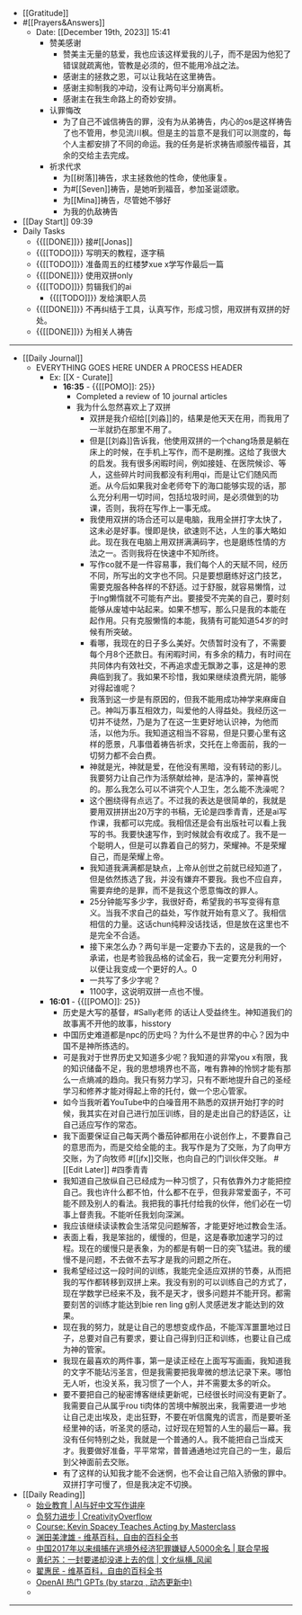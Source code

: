 - [[Gratitude]]
- #[[Prayers&Answers]]
    - Date: [[December 19th, 2023]] 15:41
        - 赞美感谢
            - 赞美主无量的慈爱，我也应该这样爱我的儿子，而不是因为他犯了错误就疏离他，管教是必须的，但不能用冷战之法。
            - 感谢主的拯救之恩，可以让我站在这里祷告。
            - 感谢主抑制我的冲动，没有让两句半分崩离析。
            - 感谢主在我生命路上的奇妙安排。
        - 认罪悔改
            - 为了自己不诚信祷告的罪，没有为从弟祷告，内心的os是这样祷告了也不管用，参见流川枫。但是主的旨意不是我们可以测度的，每个人主都安排了不同的命运。我的任务是祈求祷告顺服传福音，其余的交给主去完成。
        - 祈求代求
            - 为[[树落]]祷告，求主拯救他的性命，使他康复。
            - 为#[[Seven]]祷告，是她听到福音，参加圣诞颂歌。
            - 为[[Mina]]祷告，尽管她不够好
            - 为我的仇敌祷告
- [[Day Start]] 09:39
- Daily Tasks
    - {{[[DONE]]}} 接#[[Jonas]]
    - {{[[TODO]]}} 写明天的教程，逐字稿
    - {{[[TODO]]}} 准备周五的红楼梦xue x学写作最后一篇
    - {{[[DONE]]}} 使用双拼only
    - {{[[TODO]]}} 剪辑我们的ai
        - {{[[TODO]]}} 发给演职人员
    - {{[[DONE]]}} 不再纠结于工具，认真写作，形成习惯，用双拼有双拼的好处。
    - {{[[DONE]]}} 为相关人祷告
- ---
- [[Daily Journal]] 
    - EVERYTHING GOES HERE UNDER A PROCESS HEADER
        - Ex: [[X - Curate]]
            - **16:35** - {{[[POMO]]: 25}}
                -  Completed a review of 10 journal articles
                - 我为什么忽然喜欢上了双拼
                    - 双拼是我介绍给[[刘淼]]的，结果是他天天在用，而我用了一半就扔在那里不用了。
                    - 但是[[刘淼]]告诉我，他使用双拼的一个chang场景是躺在床上的时候，在手机上写作，而不是刷推。这给了我很大的启发。我有很多闲暇时间，例如接娃、在医院候诊、等人，这些碎片时间我都没有利用qi，而是让它们随风而逝。从今后如果我对金老师夸下的海口能够实现的话，那么充分利用一切时间，包括垃圾时间，是必须做到的功课，否则，我将在写作上一事无成。
                    - 我使用双拼的场合还可以是电脑，我用全拼打字太快了，这未必是好事。慢即是快，欲速则不达，人生的事大略如此。现在我在电脑上用双拼满满码字，也是磨练性情的方法之一。否则我将在快速中不知所终。
                    - 写作co就不是一件容易事，我们每个人的天赋不同，经历不同，所写出的文字也不同。只是要想磨练好这门技艺，需要克服各种各样的不舒适。过于舒服，就容易懒惰，过于lng懒惰就不可能有产出。要接受不完美的自己，要时刻能够从废墟中站起来。如果不想写，那么只是我的本能在起作用。只有克服懒惰的本能，我猜有可能知道54岁的时候有所突破。
                    - 看哪，我现在的日子多么美好。欠债暂时没有了，不需要每个月8个还款日。有闲暇时间，有多余的精力，有时间在共同体内有效社交，不再追求虚无飘渺之事，这是神的恩典临到我了。我如果不珍惜，我如果继续浪费光阴，能够对得起谁呢？
                    - 我落到这一步是有原因的，但我不能用成功神学来麻痺自己。神叫万事互相效力，叫爱他的人得益处。我经历这一切并不徒然，乃是为了在这一生更好地认识神，为他而活，以他为乐。我知道这相当不容易，但是只要心里有这样的愿景，凡事借着祷告祈求，交托在上帝面前，我的一切努力都不会白费。
                    - 神就是光，神就是爱，在他没有黑暗，没有转动的影儿。我要努力让自己作为活祭献给神，是洁净的，蒙神喜悦的。那么我怎么可以不讲究个人卫生，怎么能不洗澡呢？
                    - 这个圈绕得有点远了。不过我的表达是很简单的，我就是要用双拼拼出20万字的书稿，无论是四季青青，还是ai写作课，我都可以完成。我相信还是会有出版社可以看上我写的书。我要快速写作，到时候就会有收成了。我不是一个聪明人，但是可以靠着自己的努力，荣耀神。不是荣耀自己，而是荣耀上帝。
                    - 我知道我满满都是缺点，上帝从创世之前就已经知道了，但是依然拣选了我，并没有嫌弃不要我。我也不应自弃，需要弃绝的是罪，而不是我这个愿意悔改的罪人。
                    - 25分钟能写多少字，我很好奇，希望我的书写变得有意义。当我不求自己的益处，写作就开始有意义了。我相信相信的力量。这话chun纯粹没话找话，但是放在这里也不是完全不合适。 
                    - 接下来怎么办？两句半是一定要办下去的，这是我的一个承诺，也是考验我品格的试金石，我一定要充分利用好，以便让我变成一个更好的人。0
                    - 一共写了多少字呢？
                    - 1100字，这说明双拼一点也不慢。
        - **16:01** - {{[[POMO]]: 25}}
            - 历史是大写的基督，#Sally老师 的话让人受益终生。神知道我们的故事离不开他的故事，hisstory
            - 中国历史难道都是npc的历史吗？为什么不是世界的中心？因为中国不是神所拣选的。
            - 可是我对于世界历史又知道多少呢？我知道的非常you x有限，我的知识储备不足，我的思想境界也不高，唯有靠神的怜悯才能有那么一点熵减的趋向。我只有努力学习，只有不断地提升自己的圣经学习和修养才能对得起上帝的托付，做一个忠心管家。
            - 如今当我听着YouTube中的白噪音用不熟悉的双拼开始打字的时候，我其实在对自己进行加压训练，目的是走出自己的舒适区，让自己适应写作的常态。
            - 我下面要保证自己每天两个番茄钟都用在小说创作上，不要靠自己的意思而为，而是交给全能的主。我写作是为了交账，为了向甲方交账，为了向牧师 #[[jfx]]交账，也向自己的门训伙伴交账。 #[[Edit Later]] #四季青青
            - 我知道自己放纵自己已经成为一种习惯了，只有依靠外力才能把控自己。我也许什么都不怕，什么都不在乎，但我非常爱面子，不可能不顾及别人的看法。我把我的事托付给我的伙伴，他们必在一切事上督责我。不能听任我划向深渊。
            - 我应该继续读读教会生活常见问题解答，才能更好地过教会生活。
            - 表面上看，我是笨拙的，缓慢的，但是，这是春歌加速学习的过程。现在的缓慢只是表象，为的都是有朝一日的突飞猛进。我的缓慢不是问题，不去做不去写才是我的问题之所在。
            - 我希望经过这一段时间的训练，我能完全适应双拼的节奏，从而把我的写作都转移到双拼上来。我没有别的可以训练自己的方式了，现在学数学已经来不及，我不是天才，很多问题并不能开窍。都需要刻苦的训练才能达到bie ren ling g别人灵感迸发才能达到的效果。
            - 现在我的努力，就是让自己的思想变成作品，不能浑浑噩噩地过日子，总要对自己有要求，要让自己得到归正和训练，也要让自己成为神的管家。
            - 我现在最喜欢的两件事，第一是读正经在上面写写画画，我知道我的文字不能玷污圣言，但是我需要把我卑微的想法记录下来。哪怕无人听，也没关系，我习惯了一个人，并不需要太多的听众。
            - 要不要把自己的秘密博客继续更新呢，已经很长时间没有更新了。我需要自己从属乎rou ti肉体的苦境中解脱出来，我需要进一步地让自己走出埃及，走出狂野，不要在听信魔鬼的谎言，而是要听圣经里神的话，听圣灵的感动，过好现在短暂的人生的最后一幕。我没有任何特别之处，我就是一个普通的人。我不能把自己当成天才。我要做好准备，平平常常，普普通通地过完自己的一生，最后到父神面前去交账。
            - 有了这样的认知我才能不会迷惘，也不会让自己陷入骄傲的罪中。双拼打字可慢了，但是我决定不切换。
- [[Daily Reading]]
    - [始业教育 | AI与好中文写作讲座](https://mp.weixin.qq.com/s/GS1_p1WgSTOpEyyxxsp69Q)
    - [负努力进步 | CreativityOverflow](https://quail.ink/goldengrape/p/progress-through-negtive-effort)
    - [Course: Kevin Spacey Teaches Acting by Masterclass](https://thecourselibrary.com/course/view.php?id=155)
    - [渊田美津雄 - 维基百科，自由的百科全书](https://zh.wikipedia.org/wiki/%E6%B8%8A%E7%94%B0%E7%BE%8E%E6%B4%A5%E9%9B%84)
    - [中国2017年以来缉捕在逃境外经济犯罪嫌疑人5000余名 | 联合早报](https://www.zaobao.com.sg/realtime/china/story20231218-1456797)
    - [黄纪苏：一封要递却没递上去的信 | 文化纵横\_风闻](https://user.guancha.cn/main/content?id=167428)
    - [翟惠民 - 维基百科，自由的百科全书](https://zh.wikipedia.org/wiki/%E7%BF%9F%E6%83%A0%E6%B0%91)
    - [OpenAI 热门 GPTs (by starzq , 动态更新中)](https://web3brand.notion.site/d38e0b8b1aa84eb1a79847483ff2dc29?v=c4872ce59f434919b553a7c5251b9d01)
    - 
- ---
